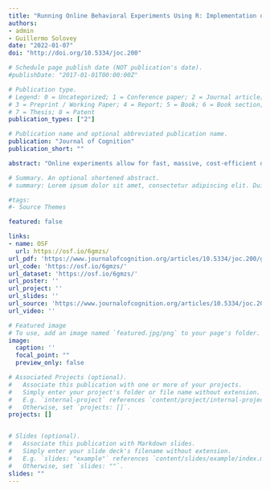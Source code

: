 ```yaml
---
title: "Running Online Behavioral Experiments Using R: Implementation of a Response-Time Decision Making Task as an R-Shiny App"
authors:
- admin
- Guillermo Solovey
date: "2022-01-07"
doi: "http://doi.org/10.5334/joc.200"

# Schedule page publish date (NOT publication's date).
#publishDate: "2017-01-01T00:00:00Z"

# Publication type.
# Legend: 0 = Uncategorized; 1 = Conference paper; 2 = Journal article;
# 3 = Preprint / Working Paper; 4 = Report; 5 = Book; 6 = Book section;
# 7 = Thesis; 8 = Patent
publication_types: ["2"]

# Publication name and optional abbreviated publication name.
publication: "Journal of Cognition"
publication_short: ""

abstract: "Online experiments allow for fast, massive, cost-efficient data collection. However, uncontrolled conditions in online experiments can be problematic, particularly when inferences hinge on response-times (RTs) in the millisecond range. To address this challenge, we developed a mobile-friendly open-source application using R-Shiny, a popular R package. In particular, we aimed to replicate the numerical distance effect, a well-established cognitive phenomenon. In the task, 169 participants (109 with a mobile device, 60 on a desktop computer) completed 116 trials displaying two-digit target numbers and decided whether they were larger or smaller than a fixed standard number. Sessions lasted ~7-minutes. Using generalized linear mixed models estimated with Bayesian inference methods, we observed a numerical distance effect: RTs decreased with the logarithm of the absolute difference between the target and the standard. Our results support the use of R-Shiny for RT-data collection. Furthermore, our method allowed us to measure systematic shifts in recorded RTs related to different OSs, web browsers, and devices, with mobile devices inducing longer shifts than desktop devices. Our work shows that precise RT measures can be reliably obtained online across mobile and desktop devices. It further paves the ground for the design of simple experimental tasks using R, a widely popular programming framework among cognitive scientists."

# Summary. An optional shortened abstract.
# summary: Lorem ipsum dolor sit amet, consectetur adipiscing elit. Duis posuere tellus ac convallis placerat. Proin tincidunt magna sed ex sollicitudin condimentum.

#tags:
#- Source Themes

featured: false

links:
- name: OSF
  url: https://osf.io/6gmzs/
url_pdf: 'https://www.journalofcognition.org/articles/10.5334/joc.200/galley/581/download/'
url_code: 'https://osf.io/6gmzs/'
url_dataset: 'https://osf.io/6gmzs/'
url_poster: ''
url_project: ''
url_slides: ''
url_source: 'https://www.journalofcognition.org/articles/10.5334/joc.200/'
url_video: ''

# Featured image
# To use, add an image named `featured.jpg/png` to your page's folder. 
image:
  caption: ''
  focal_point: ""
  preview_only: false

# Associated Projects (optional).
#   Associate this publication with one or more of your projects.
#   Simply enter your project's folder or file name without extension.
#   E.g. `internal-project` references `content/project/internal-project/index.md`.
#   Otherwise, set `projects: []`.
projects: []


# Slides (optional).
#   Associate this publication with Markdown slides.
#   Simply enter your slide deck's filename without extension.
#   E.g. `slides: "example"` references `content/slides/example/index.md`.
#   Otherwise, set `slides: ""`.
slides: ""
---
```

